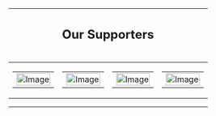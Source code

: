 <table width="100%" class="mb-3" style="padding-bottom: 30px">
<tr><td><div style="text-align: center; padding: 0 30px;"><h2>Our Supporters</h2></div></td></tr>
<tr><td style="padding: 0;"><table width="100%"><tr><td width="25%"><table role="presentation" cellspacing="0" cellpadding="0" border="0" width="100%"><tr><td ><a href="https://www.unige.ch/medecine/isg/en/about-us/" target="_blank"><img align="center" border="0" src="assets/images/isg_logo.png" alt="Image" title="Image" style="outline: none;text-decoration: none;-ms-interpolation-mode: bicubic;clear: both;display: inline-block !important;border: none;height: auto;float: none;width: 100%;max-width: 200px;" width="105"/></a></td></tr></table></td><td width="25%"><table role="presentation" cellspacing="0" cellpadding="0" border="0" width="100%"><tr><td ><a href="https://ethz.ch" target="_blank"><img align="center" border="0" src="assets/images/eth_logo.png" alt="Image" title="Image" style="outline: none;text-decoration: none;-ms-interpolation-mode: bicubic;clear: both;display: inline-block !important;border: none;height: auto;float: none;width: 100%;max-width: 200px;" width="105"/></a></td></tr></table></td><td width="25%"><table role="presentation" cellspacing="0" cellpadding="0" border="0" width="100%"><tr><td ><a href="https://www.cimplex-project.eu/" target="_blank"><img align="center" border="0" src="assets/images/cimplex_logo.png" alt="Image" title="Image" style="outline: none;text-decoration: none;-ms-interpolation-mode: bicubic;clear: both;display: inline-block !important;border: none;height: auto;float: none;width: 100%;max-width: 100px;" width="105"/></a></td></tr></table></td><td width="25%"><table role="presentation" cellspacing="0" cellpadding="0" border="0" width="100%"><tr><td ><a href="https://isi.it/en/home" target="_blank"><img align="center" border="0" src="assets/images/isi.png" alt="Image" title="Image" style="outline: none;text-decoration: none;-ms-interpolation-mode: bicubic;clear: both;display: inline-block !important;border: none;height: auto;float: none;width: 100%;max-width: 200px;" width="105"/></a></td></tr></table></td></tr></table></td></tr>
</table>